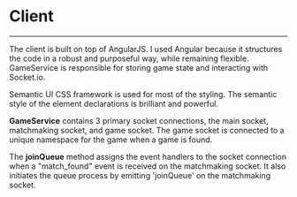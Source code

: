 # Client

---

The client is built on top of AngularJS. I used Angular because it structures the code in a robust and purposeful way, while remaining flexible. GameService is responsible for storing game state and interacting with Socket.io.

Semantic UI CSS framework is used for most of the styling. The semantic style of the element declarations is brilliant and powerful.


**GameService** contains 3 primary socket connections, the main socket, matchmaking socket, and game socket. The game socket is connected to a unique namespace for the game when a game is found.

The **joinQueue** method assigns the event handlers to the socket connection when a "match_found" event is received on the matchmaking socket. It also initiates the queue process by emitting 'joinQueue' on the matchmaking socket.
